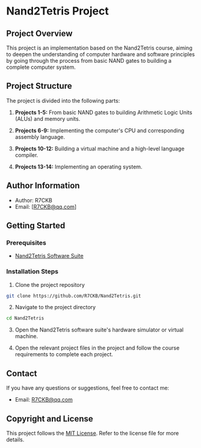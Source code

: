 # Nand2Tetris Project

## Project Overview

This project is an implementation based on the Nand2Tetris course, aiming to deepen the understanding of computer hardware and software principles by going through the process from basic NAND gates to building a complete computer system.

## Project Structure

The project is divided into the following parts:

1. **Projects 1-5:** From basic NAND gates to building Arithmetic Logic Units (ALUs) and memory units.

2. **Projects 6-9:** Implementing the computer's CPU and corresponding assembly language.

3. **Projects 10-12:** Building a virtual machine and a high-level language compiler.

4. **Projects 13-14:** Implementing an operating system.

## Author Information

- Author: R7CKB
- Email: [R7CKB@qq.com]

## Getting Started

### Prerequisites

- [Nand2Tetris Software Suite](https://www.nand2tetris.org/software)

### Installation Steps

1. Clone the project repository

```bash
git clone https://github.com/R7CKB/Nand2Tetris.git
```

2. Navigate to the project directory

```bash
cd Nand2Tetris
```

3. Open the Nand2Tetris software suite's hardware simulator or virtual machine.

4. Open the relevant project files in the project and follow the course requirements to complete each project.

## Contact

If you have any questions or suggestions, feel free to contact me:

- Email: R7CKB@qq.com

## Copyright and License

This project follows the [MIT License](LICENSE). Refer to the license file for more details.

